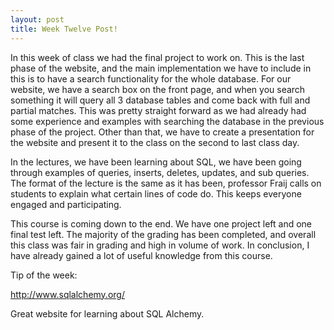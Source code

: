 ```yaml
---
layout: post
title: Week Twelve Post!
---
```


In this week of class we had the final project to work on. This is the last phase of the website, and the main implementation we have to include in this is to have a search functionality for the whole database. For our website, we have a search box on the front page, and when you search something it will query all 3 database tables and come back with full and partial matches. This was pretty straight forward as we had already had some experience and examples with searching the database in the previous phase of the project. Other than that, we have to create a presentation for the website and present it to the class on the second to last class day. 

In the lectures, we have been learning about SQL, we have been going through examples of queries, inserts, deletes, updates, and sub queries. The format of the lecture is the same as it has been, professor Fraij calls on students to explain what certain lines of code do. This keeps everyone engaged and participating.

This course is coming down to the end. We have one project left and one final test left. The majority of the grading
has been completed, and overall this class was fair in grading and high in volume of work. In conclusion, I have 
already gained a lot of useful knowledge from this course. 

Tip of the week:

<a href="http://www.sqlalchemy.org/">http://www.sqlalchemy.org/</a>

Great website for learning about SQL Alchemy.
